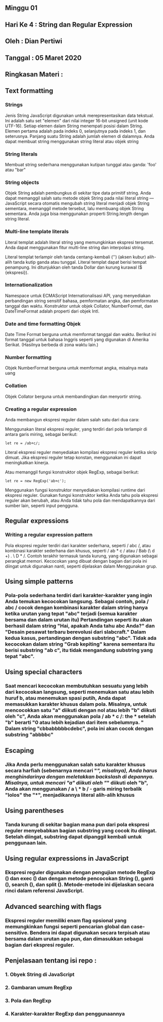 ## Minggu 01

## Hari Ke 4  : String dan Regular Expression

## Oleh       : Dian Pertiwi

## Tanggal    : 05 Maret 2020

## Ringkasan Materi :
## Text formatting
### Strings
Jenis String JavaScript digunakan untuk merepresentasikan data tekstual. Ini adalah satu set "elemen" dari nilai integer 16-bit unsigned (unit kode UTF-16). Setiap elemen dalam String menempati posisi dalam String. Elemen pertama adalah pada indeks 0, selanjutnya pada indeks 1, dan seterusnya. Panjang suatu String adalah jumlah elemen di dalamnya. Anda dapat membuat string menggunakan string literal atau objek string

### String literals
Membuat string sederhana menggunakan kutipan tunggal atau ganda: 'foo' atau "bar"

### String objects
Objek String adalah pembungkus di sekitar tipe data primitif string. Anda dapat memanggil salah satu metode objek String pada nilai literal string — JavaScript secara otomatis mengubah string literal menjadi objek String sementara, memanggil metode tersebut, lalu membuang objek String sementara. Anda juga bisa menggunakan properti String.length dengan string literal.

### Multi-line template literals
Literal templat adalah literal string yang memungkinkan ekspresi tersemat. Anda dapat menggunakan fitur multi-line string dan interpolasi string.

Literal templat terlampir oleh tanda centang-kembali ('') (aksen kubur) alih-alih tanda kutip ganda atau tunggal. Literal templat dapat berisi tempat penampung. Ini ditunjukkan oleh tanda Dollar dan kurung kurawal ($ {ekspresi}).

### Internationalization
Namespace untuk ECMAScript Internationalisasi API, yang menyediakan perbandingan string sensitif bahasa, pemformatan angka, dan pemformatan tanggal dan waktu. Konstruktor untuk objek Collator, NumberFormat, dan DateTimeFormat adalah properti dari objek Intl.

### Date and time formatting Objek
Date Time Format berguna untuk memformat tanggal dan waktu. Berikut ini format tanggal untuk bahasa Inggris seperti yang digunakan di Amerika Serikat. (Hasilnya berbeda di zona waktu lain.)

### Number formatting 
Objek NumberFormat berguna untuk memformat angka, misalnya mata uang

### Collation
Objek Collator berguna untuk membandingkan dan menyortir string.

### Creating a regular expression 
Anda membangun ekspresi reguler dalam salah satu dari dua cara:

Menggunakan literal ekspresi reguler, yang terdiri dari pola terlampir di antara garis miring, sebagai berikut:
```
let re = /ab+c/;
```

Literal ekspresi reguler menyediakan kompilasi ekspresi reguler ketika skrip dimuat. Jika ekspresi reguler tetap konstan, menggunakan ini dapat meningkatkan kinerja.

Atau memanggil fungsi konstruktor objek RegExp, sebagai berikut:

```
let re = new RegExp('ab+c');
```

Menggunakan fungsi konstruktor menyediakan kompilasi runtime dari ekspresi reguler. Gunakan fungsi konstruktor ketika Anda tahu pola ekspresi reguler akan berubah, atau Anda tidak tahu pola dan mendapatkannya dari sumber lain, seperti input pengguna.

## Regular expressions
### Writing a regular expression pattern
Pola ekspresi reguler terdiri dari karakter sederhana, seperti / abc /, atau kombinasi karakter sederhana dan khusus, seperti / ab * c / atau / Bab (\ d +) \. \ D * /. Contoh terakhir termasuk tanda kurung, yang digunakan sebagai perangkat memori. Kecocokan yang dibuat dengan bagian dari pola ini diingat untuk digunakan nanti, seperti dijelaskan dalam Menggunakan grup.

## Using simple patterns
### Pola-pola sederhana terdiri dari karakter-karakter yang ingin Anda temukan kecocokan langsung. Sebagai contoh, pola / abc / cocok dengan kombinasi karakter dalam string hanya ketika urutan yang tepat "abc" terjadi (semua karakter bersama dan dalam urutan itu) Pertandingan seperti itu akan berhasil dalam string "Hai, apakah Anda tahu abc Anda?" dan "Desain pesawat terbaru berevolusi dari slabcraft." Dalam kedua kasus, pertandingan dengan substring "abc". Tidak ada kecocokan dalam string "Grab kepiting" karena sementara itu berisi substring "ab c", itu tidak mengandung substring yang tepat "abc".

## Using special characters
### Saat mencari kecocokan membutuhkan sesuatu yang lebih dari kecocokan langsung, seperti menemukan satu atau lebih huruf b, atau menemukan spasi putih, Anda dapat memasukkan karakter khusus dalam pola. Misalnya, untuk mencocokkan satu "a" diikuti dengan nol atau lebih "b" diikuti oleh "c", Anda akan menggunakan pola / ab * c /: the * setelah "b" berarti "0 atau lebih kejadian dari item sebelumnya. " Dalam string "cbbabbbbbcdebc", pola ini akan cocok dengan substring "abbbbc"

## Escaping
### Jika Anda perlu menggunakan salah satu karakter khusus secara harfiah (sebenarnya mencari "*", misalnya), Anda harus menghindarinya dengan meletakkan backslash di depannya. Misalnya, untuk mencari "a" diikuti oleh "*" diikuti oleh "b", Anda akan menggunakan / a \ * b / - garis miring terbalik "lolos" the "*", menjadikannya literal alih-alih khusus

## Using parentheses
### Tanda kurung di sekitar bagian mana pun dari pola ekspresi reguler menyebabkan bagian substring yang cocok itu diingat. Setelah diingat, substring dapat dipanggil kembali untuk penggunaan lain.

## Using regular expressions in JavaScript
### Ekspresi reguler digunakan dengan pengujian metode RegExp () dan exec () dan dengan metode pencocokan String (), ganti (), search (), dan split (). Metode-metode ini dijelaskan secara rinci dalam referensi JavaScript.

## Advanced searching with flags
### Ekspresi reguler memiliki enam flag opsional yang memungkinkan fungsi seperti pencarian global dan case-sensitive. Bendera ini dapat digunakan secara terpisah atau bersama dalam urutan apa pun, dan dimasukkan sebagai bagian dari ekspresi reguler.

## Penjelasaan tentang isi repo : 
### 1.	Obyek String di JavaScript
### 2.	Gambaran umum RegExp
### 3.	Pola dan RegExp
### 4.	Karakter-karakter RegExp dan penggunaannya
 



